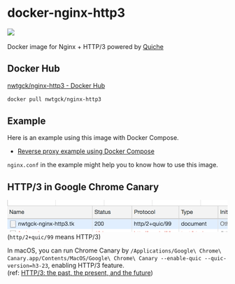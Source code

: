 # docker-nginx-http3
[![](https://images.microbadger.com/badges/image/nwtgck/nginx-http3.svg)](https://microbadger.com/images/nwtgck/nginx-http3 "Get your own image badge on microbadger.com")

Docker image for Nginx + HTTP/3 powered by [Quiche](https://github.com/cloudflare/quiche)

## Docker Hub
[nwtgck/nginx-http3 - Docker Hub](https://hub.docker.com/r/nwtgck/nginx-http3)
```bash
docker pull nwtgck/nginx-http3
```

## Example
Here is an example using this image with Docker Compose.
- [Reverse proxy example using Docker Compose](https://github.com/nwtgck/ghost-nginx-http3-docker-compose)  

`nginx.conf` in the example might help you to know how to use this image.

## HTTP/3 in Google Chrome Canary

![HTTP/3 in Google Chrome](doc_assets/http3.png)
(`http/2+quic/99` means HTTP/3)  

In macOS, you can run Chrome Canary
 by `/Applications/Google\ Chrome\ Canary.app/Contents/MacOS/Google\ Chrome\ Canary --enable-quic --quic-version=h3-23`, enabling HTTP/3 feature.  
(ref: [HTTP/3: the past, the present, and the future](https://blog.cloudflare.com/http3-the-past-present-and-future/))
